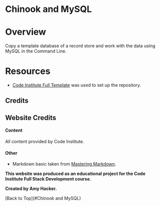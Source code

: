 # **Chinook and MySQL**

# Overview
Copy a template database of a record store and work with the data using MySQL in the Command Line.

# **Resources**
* [Code Institute Full Template](https://github.com/Code-Institute-Org/gitpod-full-template) was used to set up the repository.

## Credits

## **Website Credits**

#### Content
All content provided by Code Institute.

#### Other
* Markdown basic taken from [Mastering Markdown](https://guides.github.com/features/mastering-markdown/).

**This website was produced as an educational project for the Code Institute Full Stack Development course.**

**Created by Amy Hacker.**

[Back to Top](#Chinook and MySQL)